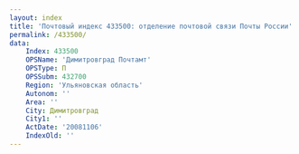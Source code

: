 ```yaml
---
layout: index
title: 'Почтовый индекс 433500: отделение почтовой связи Почты России'
permalink: /433500/
data:
    Index: 433500
    OPSName: 'Димитровград Почтамт'
    OPSType: П
    OPSSubm: 432700
    Region: 'Ульяновская область'
    Autonom: ''
    Area: ''
    City: Димитровград
    City1: ''
    ActDate: '20081106'
    IndexOld: ''
---
```

